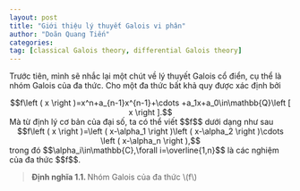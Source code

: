 ```yaml
---
layout: post
title: "Giới thiệu lý thuyết Galois vi phân"
author: "Doãn Quang Tiến"
categories: 
tag: [classical Galois theory, differential Galois theory]
---
```


Trước tiên, mình sẽ nhắc lại một chút về lý thuyết Galois cổ điển, cụ thể là nhóm Galois của đa thức. Cho một đa thức bất khả quy được xác định bởi
<center>
  $$f\left ( x \right )=x^n+a_{n-1}x^{n-1}+\cdots +a_1x+a_0\in\mathbb{Q}\left [ x \right ].$$
  </center>
  Mà từ định lý cơ bản của đại số, ta có thể viết $$f$$ dưới dạng như sau
  <center>
  $$f\left ( x \right )=\left ( x-\alpha_1 \right )\left ( x-\alpha_2 \right )\cdots \left ( x-\alpha_n \right ),$$
  </center>
  trong đó $$\alpha_i\in\mathbb{C},\forall i=\overline{1,n}$$ là các nghiệm của đa thức $$f$$.
  <blockquote>
  <strong> Định nghĩa 1.1. </strong> Nhóm Galois của đa thức \(f\)
  
  
  </blockquote>
